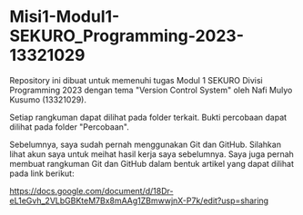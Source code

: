 # Misi1-Modul1-SEKURO_Programming-2023-13321029
Repository ini dibuat untuk memenuhi tugas Modul 1 SEKURO Divisi Programming 2023 dengan tema "Version Control System" oleh Nafi Mulyo Kusumo (13321029).

Setiap rangkuman dapat dilihat pada folder terkait. Bukti percobaan dapat dilihat pada folder "Percobaan".

Sebelumnya, saya sudah pernah menggunakan Git dan GitHub. Silahkan lihat akun saya untuk meihat hasil kerja saya sebelumnya. Saya juga pernah membuat rangkuman Git dan GitHub dalam bentuk artikel yang dapat dilihat pada link berikut:

https://docs.google.com/document/d/18Dr-eL1eGvh_2VLbGBKteM7Bx8mAAg1ZBmwwjnX-P7k/edit?usp=sharing
